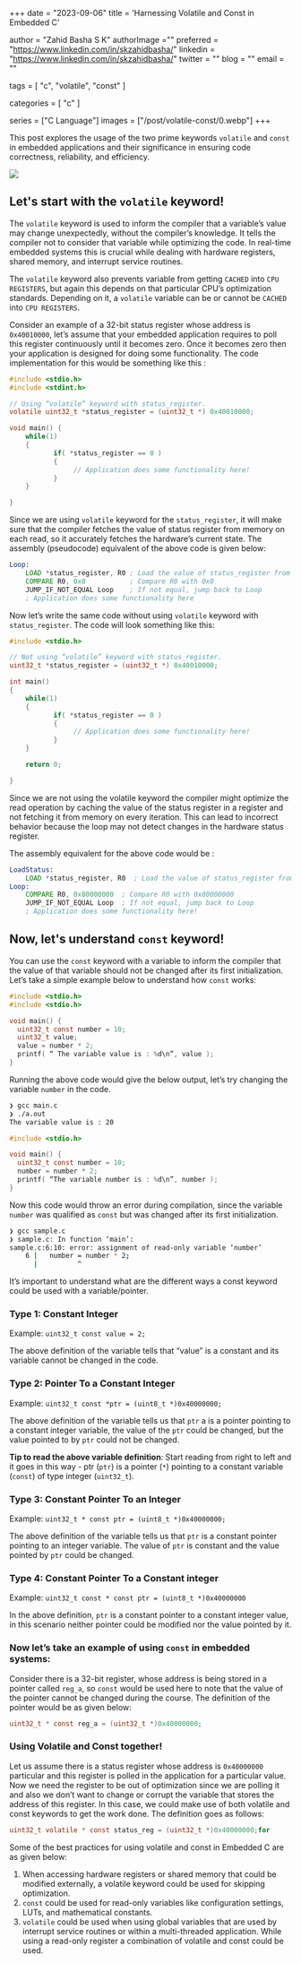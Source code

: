 +++
date  = "2023-09-06"
title = 'Harnessing Volatile and Const in Embedded C'

author = "Zahid Basha S K"
authorImage =""
preferred = "https://www.linkedin.com/in/skzahidbasha/"
linkedin = "https://www.linkedin.com/in/skzahidbasha/"
twitter = ""
blog = ""
email = ""

tags = [
    "c", "volatile", "const"
]

categories = [
    "c"
]

series = ["C Language"]
images = ["/post/volatile-const/0.webp"]
+++

This post explores the usage of the two prime keywords `volatile` and `const` in embedded applications and their significance in ensuring code correctness, reliability, and efficiency.

<!--more-->

![](0.webp)

## Let's start with the `volatile` keyword!

The `volatile` keyword is used to inform the compiler that a variable’s value may change unexpectedly, without the compiler’s knowledge. It tells the compiler not to consider that variable while optimizing the code. In real-time embedded systems this is crucial while dealing with hardware registers, shared memory, and interrupt service routines.

The `volatile` keyword also prevents variable from getting `CACHED` into `CPU REGISTERS`, but again this depends on that particular CPU’s optimization standards. Depending on it, a `volatile` variable can be or cannot be `CACHED` into `CPU REGISTERS`.

Consider an example of a 32-bit status register whose address is `0x40010000`, let’s assume that your embedded application requires to poll this register continuously until it becomes zero. Once it becomes zero then your application is designed for doing some functionality. The code implementation for this would be something like this :

```c
#include <stdio.h>
#include <stdint.h>

// Using “volatile” keyword with status_register.
volatile uint32_t *status_register = (uint32_t *) 0x40010000;

void main() {
    while(1)
    {
           if( *status_register == 0 )
           {
                // Application does some functionality here!
           }
    }

}
```

Since we are using `volatile` keyword for the `status_register`, it will make sure that the compiler fetches the value of status register from memory on each read, so it accurately fetches the hardware’s current state. The assembly (pseudocode) equivalent of the above code is given below:

```asm
Loop:
	LOAD *status_register, R0 ; Load the value of status_register from memory to register R0
	COMPARE R0, 0x0	          ; Compare R0 with 0x0
	JUMP_IF_NOT_EQUAL Loop 	  ; If not equal, jump back to Loop
	; Application does some functionality here
```

Now let’s write the same code without using `volatile` keyword with `status_register`. The code will look something like this:

```c
#include <stdio.h>

// Not using “volatile” keyword with status_register.
uint32_t *status_register = (uint32_t *) 0x40010000;

int main()
{
    while(1)
    {
           if( *status_register == 0 )
           {
                // Application does some functionality here!
           }
    }

    return 0;

}
```

Since we are not using the volatile keyword the compiler might optimize the read operation by caching the value of the status register in a register and not fetching it from memory on every iteration. This can lead to incorrect behavior because the loop may not detect changes in the hardware status register.

The assembly equivalent for the above code would be :

```asm
LoadStatus:
	LOAD *status_register, R0  ; Load the value of status_register from memory to register R0
Loop:
	COMPARE R0, 0x80000000 	; Compare R0 with 0x80000000
	JUMP_IF_NOT_EQUAL Loop 	; If not equal, jump back to Loop
	; Application does some functionality here!
```

## Now, let's understand `const` keyword!

You can use the `const` keyword with a variable to inform the compiler that the value of that variable should not be changed after its first initialization. Let’s take a simple example below to understand how `const` works:

```c
#include <stdio.h>
#include <stdio.h>

void main() {
  uint32_t const number = 10;
  uint32_t value;
  value = number * 2;
  printf( “ The variable value is : %d\n”, value );
}
```

Running the above code would give the below output, let’s try changing the variable `number` in the code.

```bash
❯ gcc main.c
❯ ./a.out
The variable value is : 20
```

```c
#include <stdio.h>

void main() {
  uint32_t const number = 10;
  number = number * 2;
  printf( “The variable number is : %d\n”, number );
}
```

Now this code would throw an error during compilation, since the variable `number` was qualified as `const` but was changed after its first initialization.

```bash
❯ gcc sample.c
❯ sample.c: In function ‘main’:
sample.c:6:10: error: assignment of read-only variable ‘number’
    6 |   number = number * 2;
      |          ^
```

It’s important to understand what are the different ways a const keyword could be used with a variable/pointer.

### Type 1: Constant Integer
Example: `uint32_t const value = 2;`

The above definition of the variable tells that “value” is a constant and its variable cannot be changed in the code.

### Type 2: Pointer To a Constant Integer
Example: `uint32_t const *ptr = (uint8_t *)0x40000000;`

The above definition of the variable tells us that `ptr` a is a pointer pointing to a constant integer variable, the value of the `ptr` could be changed, but the value pointed to by `ptr` could not be changed.

**Tip to read the above variable definition**: Start reading from right to left and it goes in this way - ptr (`ptr`) is a pointer (`*`) pointing to a constant variable (`const`) of type integer (`uint32_t`).

### Type 3: Constant Pointer To an Integer

Example: `uint32_t * const ptr = (uint8_t *)0x40000000;`

The above definition of the variable tells us that `ptr` is a constant pointer pointing to an integer variable. The value of `ptr` is constant and the value pointed by `ptr` could be changed.

### Type 4: Constant Pointer To a Constant integer

Example: `uint32_t const * const ptr = (uint8_t *)0x40000000`

In the above definition, `ptr` is a constant pointer to a constant integer value, in this scenario neither pointer could be modified nor the value pointed by it.

### Now let’s take an example of using `const` in embedded systems:

Consider there is a 32-bit register, whose address is being stored in a pointer called `reg_a`, so `const` would be used here to note that the value of the pointer cannot be changed during the course. The definition of the pointer would be as given below:

```c
uint32_t * const reg_a = (uint32_t *)0x40000000;
```

### Using Volatile and Const together!

Let us assume there is a status register whose address is `0x40000000` particular and this register is polled in the application for a particular value. Now we need the register to be out of optimization since we are polling it and also we don’t want to change or corrupt the variable that stores the address of this register. In this case, we could make use of both volatile and const keywords to get the work done. The definition goes as follows:

```c
uint32_t volatile * const status_reg = (uint32_t *)0x40000000;for
```

Some of the best practices for using volatile and const in Embedded C are as given below:
1. When accessing hardware registers or shared memory that could be modified externally, a volatile keyword could be used for skipping optimization.
1. `const` could be used for read-only variables like configuration settings, LUTs, and mathematical constants.
1. `volatile` could be used when using global variables that are used by interrupt service routines or within a multi-threaded application.
While using a read-only register a combination of volatile and const could be used.
